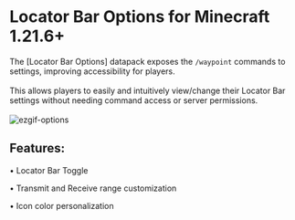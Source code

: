 # Locator Bar Options for Minecraft 1.21.6+
The [Locator Bar Options] datapack exposes the `/waypoint` commands to settings, improving accessibility for players.
<br />
<br />
This allows players to easily and intuitively view/change their Locator Bar settings without needing command access or server permissions.
<br />
<br />
![ezgif-options](https://github.com/user-attachments/assets/cf13e896-7d3b-467b-925c-ad90a96ac976)
## Features:

• Locator Bar Toggle
<br />

• Transmit and Receive range customization
<br />

• Icon color personalization
<br />




